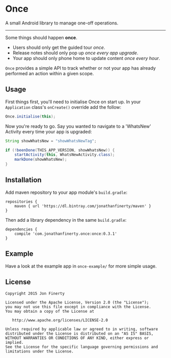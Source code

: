 # Once
A small Android library to manage one-off operations.

----

Some things should happen **once**.
* Users should only get the guided tour _once_. 
* Release notes should only pop up _once every app upgrade_. 
* Your app should only phone home to update content _once every hour_.

`Once` provides a simple API to track whether or not your app has already performed an action within a given scope.

## Usage

First things first, you'll need to initialise Once on start up. In your `Application` class's `onCreate()` override add the follow:

```java
Once.initialise(this);
```

Now you're ready to go. Say you wanted to navigate to a 'WhatsNew' Activity every time your app is upgraded:

```java
String showWhatsNew = "showWhatsNewTag";

if (!beenDone(THIS_APP_VERSION, showWhatsNew)) {
    startActivity(this, WhatsNewActivity.class);
    markDone(showWhatsNew);
}
```

## Installation

Add maven repository to your app module's `build.gradle`:

```
repositories {
    maven { url 'https://dl.bintray.com/jonathanfinerty/maven' }
}
```

Then add a library dependency in the same `build.gradle`:

```
dependencies {
    compile 'com.jonathanfinerty.once:once:0.3.1'
}
```

## Example

Have a look at the example app in `once-example/` for more simple usage.

## License

```
Copyright 2015 Jon Finerty

Licensed under the Apache License, Version 2.0 (the "License");
you may not use this file except in compliance with the License.
You may obtain a copy of the License at

   http://www.apache.org/licenses/LICENSE-2.0

Unless required by applicable law or agreed to in writing, software
distributed under the License is distributed on an "AS IS" BASIS,
WITHOUT WARRANTIES OR CONDITIONS OF ANY KIND, either express or implied.
See the License for the specific language governing permissions and
limitations under the License.
```